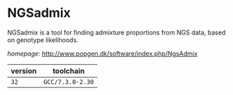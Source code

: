 # NGSadmix

NGSadmix is a tool for finding admixture proportions  from NGS data, based on genotype likelihoods.

*homepage*: <http://www.popgen.dk/software/index.php/NgsAdmix>

version | toolchain
--------|----------
``32`` | ``GCC/7.3.0-2.30``
